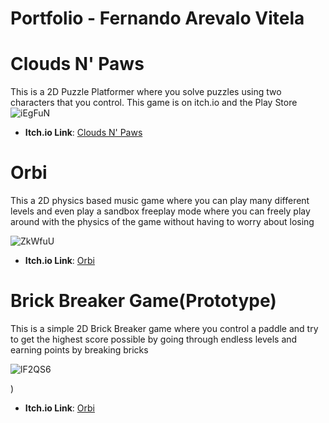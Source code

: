 # Portfolio - Fernando Arevalo Vitela 

  # Clouds N' Paws
  This is a 2D Puzzle Platformer where you solve puzzles using two characters that you control. This game is on itch.io and the Play Store
  ![iEgFuN](https://github.com/user-attachments/assets/3a7ce9a5-c877-4303-b526-e6ff9b755ba5)
 - **Itch.io Link**: [Clouds N' Paws](https://n-a-n-0.itch.io/c)

  
  # Orbi
  This a 2D physics based music game where you can play many different levels and even play a sandbox freeplay mode where you can freely play 
  around with the physics of the game without having to worry about losing
  
  ![ZkWfuU](https://github.com/user-attachments/assets/d3479e56-456f-438c-8eb2-5d7c0fd47493)
 - **Itch.io Link**: [Orbi](https://n-a-n-0.itch.io/orbi)


 # Brick Breaker Game(Prototype)
  This is a simple 2D Brick Breaker game where you control a paddle and try to get the highest score possible by going through endless levels 
  and earning points by breaking bricks
  
 ![lF2QS6](https://github.com/user-attachments/assets/27993308-b4f2-42cd-8549-4f76a7319cde)

)
 - **Itch.io Link**: [Orbi]([https://n-a-n-0.itch.io/orbi](https://n-a-n-0.itch.io/brick-breaker-gameprototype))



